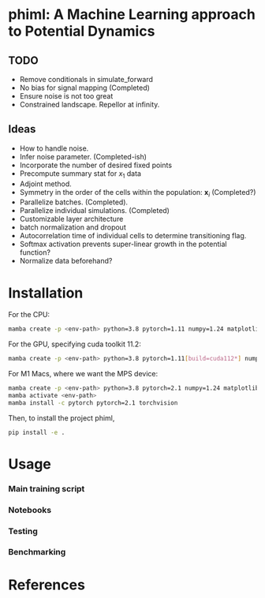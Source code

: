 # phiml: A Machine Learning approach to Potential Dynamics

## TODO

* Remove conditionals in simulate_forward
* No bias for signal mapping (Completed)
* Ensure noise is not too great
* Constrained landscape. Repellor at infinity.

## Ideas

* How to handle noise.
* Infer noise parameter. (Completed-ish)
* Incorporate the number of desired fixed points
* Precompute summary stat for $x_1$ data
* Adjoint method.
* Symmetry in the order of the cells within the population: $\boldsymbol{x}_i$ (Completed?)
* Parallelize batches. (Completed).
* Parallelize individual simulations. (Completed)
* Customizable layer architecture
* batch normalization and dropout
* Autocorrelation time of individual cells to determine transitioning flag. 
* Softmax activation prevents super-linear growth in the potential function?
* Normalize data beforehand?

# Installation
For the CPU:
```bash
mamba create -p <env-path> python=3.8 pytorch=1.11 numpy=1.24 matplotlib= 3.7 pytest=7.4 tqdm ipykernel ipywidgets
```

For the GPU, specifying cuda toolkit 11.2:
```bash
mamba create -p <env-path> python=3.8 pytorch=1.11[build=cuda112*] numpy=1.24 matplotlib= 3.7 pytest=7.4 tqdm ipykernel ipywidgets
```

For M1 Macs, where we want the MPS device:
```bash
mamba create -p <env-path> python=3.8 pytorch=2.1 numpy=1.24 matplotlib= 3.7 pytest=7.4 tqdm ipykernel ipywidgets
mamba activate <env-path>
mamba install -c pytorch pytorch=2.1 torchvision
```

Then, to install the project phiml,
```bash
pip install -e .
```

# Usage

### Main training script

### Notebooks

### Testing

### Benchmarking

# References
